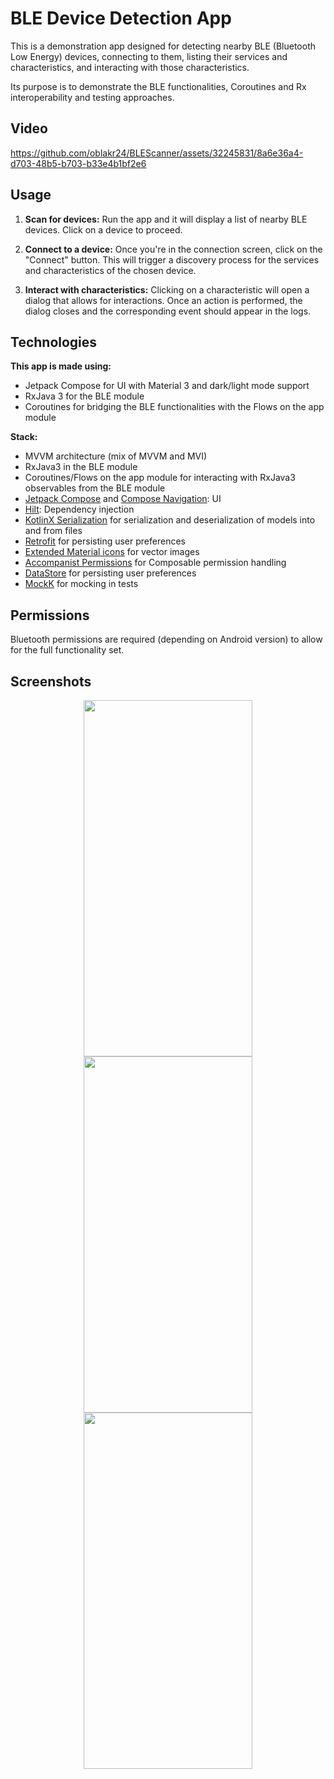 # BLE Device Detection App

This is a demonstration app designed for detecting nearby BLE (Bluetooth Low Energy) devices, connecting to them, 
listing their services and characteristics, and interacting with those characteristics.

Its purpose is to demonstrate the BLE functionalities, Coroutines and Rx interoperability and testing approaches.

## Video

https://github.com/oblakr24/BLEScanner/assets/32245831/8a6e36a4-d703-48b5-b703-b33e4b1bf2e6

## Usage

1. **Scan for devices:** Run the app and it will display a list of nearby BLE devices. Click on a device to proceed.

2. **Connect to a device:** Once you're in the connection screen, click on the "Connect" button. This will trigger a discovery process for the services and characteristics of the chosen device.

3. **Interact with characteristics:** Clicking on a characteristic will open a dialog that allows for interactions. Once an action is performed, the dialog closes and the corresponding event should appear in the logs.

## Technologies

**This app is made using:**

- Jetpack Compose for UI with Material 3 and dark/light mode support
- RxJava 3 for the BLE module
- Coroutines for bridging the BLE functionalities with the Flows on the app module

**Stack:**
- MVVM architecture (mix of MVVM and MVI)
- RxJava3 in the BLE module
- Coroutines/Flows on the app module for interacting with RxJava3 observables from the BLE module
- [Jetpack Compose](https://developer.android.com/jetpack/compose) and [Compose Navigation](https://developer.android.com/jetpack/compose/navigation): UI
- [Hilt](https://dagger.dev/hilt/): Dependency injection
- [KotlinX Serialization](https://github.com/Kotlin/kotlinx.serialization) for serialization and deserialization of models into and from files
- [Retrofit](https://github.com/square/retrofit) for persisting user preferences
- [Extended Material icons](https://developer.android.com/jetpack/androidx/releases/compose-material) for vector images
- [Accompanist Permissions](https://github.com/google/accompanist/tree/main/permissions) for Composable permission handling
- [DataStore](https://developer.android.com/topic/libraries/architecture/datastore) for persisting user preferences
- [MockK](https://mockk.io/) for mocking in tests

## Permissions

Bluetooth permissions are required (depending on Android version) to allow for the full functionality set.

## Screenshots

<p align="center">
  <img src="https://github-production-user-asset-6210df.s3.amazonaws.com/32245831/246185716-dbe9e467-fe90-4dc1-a18c-ba87b11c16c1.jpg" width="270" height="570">
  <img src="https://github-production-user-asset-6210df.s3.amazonaws.com/32245831/246185859-c5384f0f-543e-46db-a963-bc9454787512.jpg" width="270" height="570">
  <img src="https://github-production-user-asset-6210df.s3.amazonaws.com/32245831/246185901-44958f86-1faa-4253-8b11-47472215708e.jpg" width="270" height="570">
</p>
